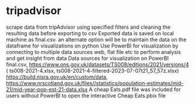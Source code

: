 # tripadvisor
scrape data from tripAdvisor using specified filters and cleaning the resulting data before exporting to csv
Exported data is saved on local machine as final.csv. an alternate option will be to maintain the data on the dataframe for visualizations on python
Use PowerBI for visualization by connecting to multiple data sources web, flat file etc to perform analysis and get insight from data
Data sources for visualization on PowerBI final.csv, https://www.ons.gov.uk/datasets/TS008/editions/2021/versions/4 ( ts008-2021-4.xlsx, ts008-2021-4-filtered-2023-07-07t21_57_57z.xlsx) https://build.nisra.gov.uk/en/custom/data, https://www.nrscotland.gov.uk/files//statistics/population-estimates/mid-21/mid-year-pop-est-21-data.xlsx
A cheap Eats.pdf file was included for users without PowerBI to open the interactive Cheap Eats.pbix file
